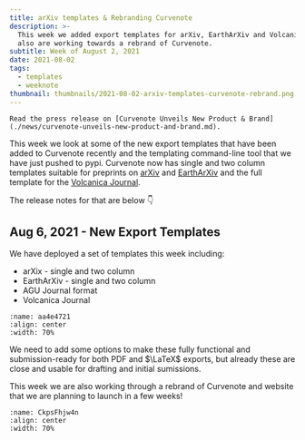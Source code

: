 ```yaml
---
title: arXiv templates & Rebranding Curvenote
description: >-
  This week we added export templates for arXiv, EarthArXiv and Volcanica, we
  also are working towards a rebrand of Curvenote.
subtitle: Week of August 2, 2021
date: 2021-08-02
tags:
  - templates
  - weeknote
thumbnail: thumbnails/2021-08-02-arxiv-templates-curvenote-rebrand.png
---
```


```{note} Press Release
Read the press release on [Curvenote Unveils New Product & Brand](./news/curvenote-unveils-new-product-and-brand.md).
```

This week we look at some of the new export templates that have been added to Curvenote recently and the templating command-line tool that we have just pushed to pypi. Curvenote now has single and two column templates suitable for preprints on [arXiv](https://arxiv.org/) and [EarthArXiv](https://eartharxiv.org/) and the full template for the [Volcanica Journal](http://www.jvolcanica.org/ojs/index.php/volcanica).

The release notes for that are below 👇

## Aug 6, 2021 - New Export Templates

We have deployed a set of templates this week including:

- arXix - single and two column
- EarthArXiv - single and two column
- AGU Journal format
- Volcanica Journal

```{figure} images/9Kv3iYv0uCgaG0zl4WDZ-ju3RyLSzP5hF3JsWTK7X-v1.mp4
:name: aa4e4721
:align: center
:width: 70%
```

We need to add some options to make these fully functional and submission-ready for both PDF and $\LaTeX$ exports, but already these are close and usable for drafting and initial sumissions.

This week we are also working through a rebrand of Curvenote and website that we are planning to launch in a few weeks!

```{figure} images/GTGiJ4YqK38DEbx5hX9m-7SVaQgaEQmn4Vj4EAILO-v1.png
:name: CkpsFhjw4n
:align: center
:width: 70%
```
